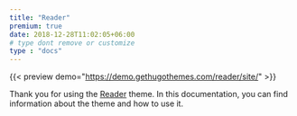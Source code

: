 ```yaml
---
title: "Reader"
premium: true
date: 2018-12-28T11:02:05+06:00 
# type dont remove or customize
type : "docs"
---
```


{{< preview demo="https://demo.gethugothemes.com/reader/site/" >}}

Thank you for using the [Reader](https://gethugothemes.com/themes/reader/) theme. In this documentation, you can find information about the theme and how to use it.
